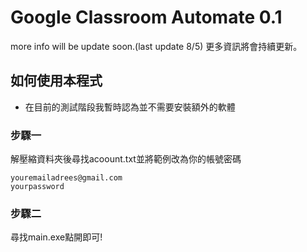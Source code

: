 # Google Classroom Automate 0.1
more info will be update soon.(last update 8/5)
更多資訊將會持續更新。
## 如何使用本程式
* 在目前的測試階段我暫時認為並不需要安裝額外的軟體
### 步驟一
解壓縮資料夾後尋找acoount.txt並將範例改為你的帳號密碼
```
youremailadrees@gmail.com
yourpassword
```
### 步驟二
尋找main.exe點開即可!
